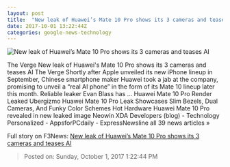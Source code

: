 ```yaml
---
layout: post
title:  "New leak of Huawei’s Mate 10 Pro shows its 3 cameras and teases AI"
date: 2017-10-01 13:22:44Z
categories: google-news-technology
---
```


![New leak of Huawei’s Mate 10 Pro shows its 3 cameras and teases AI](https://cdn0.vox-cdn.com/thumbor/GQcgaaPL8fFszRA4FPZ20HOzd10=/0x29:1200x657/fit-in/1200x630/cdn1.vox-cdn.com/uploads/chorus_asset/file/9364453/DLCzCT9XUAE3Gac.jpg)

The Verge New leak of Huawei's Mate 10 Pro shows its 3 cameras and teases AI The Verge Shortly after Apple unveiled its new iPhone lineup in September, Chinese smartphone maker Huawei took a jab at the company, promising to unveil a “real AI phone” in the form of its Mate 10 lineup later this month. Reliable leaker Evan Blass has ... Huawei Mate 10 Pro Render Leaked Ubergizmo Huawei Mate 10 Pro Leak Showcases Slim Bezels, Dual Cameras, And Funky Color Schemes Hot Hardware Huawei Mate 10 Pro revealed in new leaked image Neowin XDA Developers (blog) - Technology Personalized - AppsforPCdaily - ExpressNewsline all 39 news articles »


Full story on F3News: [New leak of Huawei’s Mate 10 Pro shows its 3 cameras and teases AI](http://www.f3nws.com/n/4YVZU)

> Posted on: Sunday, October 1, 2017 1:22:44 PM
